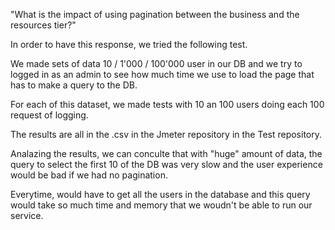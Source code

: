 "What is the impact of using pagination between the business and the resources tier?"

In order to have this response, we tried the following test.

We made sets of data 10 / 1'000 / 100'000 user in our DB and we try to logged in as an admin to see how much time we use to load the page that has to make a query to the DB.

For each of this dataset, we made tests with 10 an 100 users doing each 100 request of logging.

The results are all in the .csv in the Jmeter repository in the Test repository.

Analazing the results, we can conculte that with "huge" amount of data, the query to select the first 10 of the DB was very slow and the user experience would be bad if we had no pagination.

Everytime, would have to get all the users in the database and this query would take so much time and memory that we woudn't be able to run our service.
